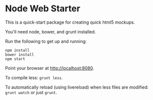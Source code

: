 # Node Web Starter

This is a quick-start package for creating quick html5 mockups.

You'll need node, bower, and grunt installed.

Run the following to get up and running:

```
npm install
bower install
npm start
```

Point your browser at [http://localhost:8080](http://localhost:8080).

To compile less:  `grunt less`.

To automatically reload (using livereload) when less files are modified: `grunt watch` or just `grunt`.
